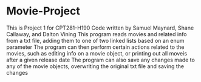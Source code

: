 # Movie-Project
This is Project 1 for CPT281-H190
Code written by Samuel Maynard, Shane Callaway, and Dalton Vining
This program reads movies and related info from a txt file, adding them to one of two linked lists based on an enum parameter
The program can then perform certain actions related to the movies, such as editing info on a movie object, or printing out all moveis after a given release date
The program can also save any changes made to any of the movie objects, overwriting the original txt file and saving the changes
